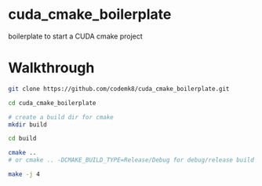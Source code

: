 # cuda_cmake_boilerplate

boilerplate to start a CUDA cmake project

# Walkthrough

```bash
git clone https://github.com/codemk8/cuda_cmake_boilerplate.git

cd cuda_cmake_boilerplate

# create a build dir for cmake
mkdir build

cd build

cmake ..
# or cmake .. -DCMAKE_BUILD_TYPE=Release/Debug for debug/release build

make -j 4

```

